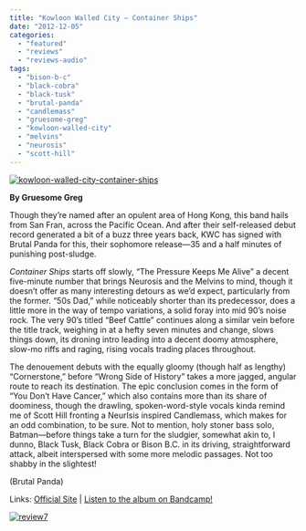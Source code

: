 ```yaml
---
title: "Kowloon Walled City – Container Ships"
date: "2012-12-05"
categories: 
  - "featured"
  - "reviews"
  - "reviews-audio"
tags: 
  - "bison-b-c"
  - "black-cobra"
  - "black-tusk"
  - "brutal-panda"
  - "candlemass"
  - "gruesome-greg"
  - "kowloon-walled-city"
  - "melvins"
  - "neurosis"
  - "scott-hill"
---
```


[![](http://www.hellbound.ca/wp-content/uploads/2012/12/kowloon-walled-city-container-ships-590x590.jpg "kowloon-walled-city-container-ships")](http://www.hellbound.ca/2012/12/kowloon-walled-city-container-ships/kowloon-walled-city-container-ships/)

**By Gruesome Greg**

Though they’re named after an opulent area of Hong Kong, this band hails from San Fran, across the Pacific Ocean. And after their self-released debut record generated a bit of a buzz three years back, KWC has signed with Brutal Panda for this, their sophomore release—35 and a half minutes of punishing post-sludge.

_Container Ships_ starts off slowly, “The Pressure Keeps Me Alive” a decent five-minute number that brings Neurosis and the Melvins to mind, though it doesn’t offer as many interesting detours as we’d expect, particularly from the former. “50s Dad,” while noticeably shorter than its predecessor, does a little more in the way of tempo variations, a solid foray into mid 90’s noise rock. The very 90’s titled “Beef Cattle” continues along a similar vein before the title track, weighing in at a hefty seven minutes and change, slows things down, its droning intro leading into a decent doomy atmosphere, slow-mo riffs and raging, rising vocals trading places throughout.

The denouement debuts with the equally gloomy (though half as lengthy) “Cornerstone,” before “Wrong Side of History” takes a more jagged, angular route to reach its destination. The epic conclusion comes in the form of “You Don’t Have Cancer,” which also contains more than its share of doominess, though the drawling, spoken-word-style vocals kinda remind me of Scott Hill fronting a NeurIsis inspired Candlemass, which makes for an odd combination, to be sure. Not to mention, holy stoner bass solo, Batman—before things take a turn for the sludgier, somewhat akin to, I dunno, Black Tusk, Black Cobra or Bison B.C. in its driving, straightforward attack, albeit interspersed with some more melodic passages. Not too shabby in the slightest!

(Brutal Panda)

Links: [Official Site](http://inthewalledcity.com/) | [Listen to the album on Bandcamp!](http://kowloonwalledcity.bandcamp.com/album/container-ships)

[![](http://www.hellbound.ca/wp-content/uploads/2009/07/review72.png "review7")](http://www.hellbound.ca/2009/07/construcdead-endless-echo/review7-8/)
